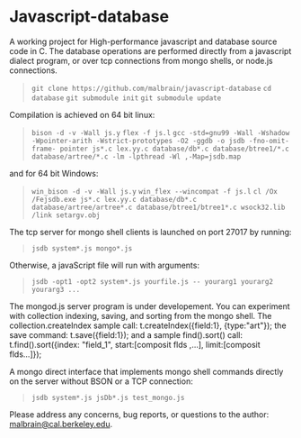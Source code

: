Javascript-database
===================

A working project for High-performance javascript and database source code in C.  The database operations are performed directly from a javascript dialect program, or over tcp connections from mongo shells, or node.js connections.

> `git clone https://github.com/malbrain/javascript-database`
> `cd database`
> `git submodule init`
> `git submodule update`

Compilation is achieved on 64 bit linux:

> `bison -d -v -Wall js.y`
> `flex -f js.l`
> `gcc -std=gnu99 -Wall -Wshadow -Wpointer-arith -Wstrict-prototypes -O2 -ggdb -o jsdb -fno-omit-frame- pointer js*.c lex.yy.c database/db*.c database/btree1/*.c database/artree/*.c -lm -lpthread -Wl ,-Map=jsdb.map`

and for 64 bit Windows:

> `win_bison -d -v -Wall js.y`
> `win_flex --wincompat -f js.l`
> `cl /Ox /Fejsdb.exe js*.c lex.yy.c database/db*.c database/artree/artree*.c database/btree1/btree1*.c wsock32.lib /link setargv.obj`

The tcp server for mongo shell clients is launched on port 27017 by running:

> `jsdb system*.js mongo*.js`

Otherwise, a javaScript file will run with arguments:

> `jsdb -opt1 -opt2 system*.js yourfile.js -- yourarg1 yourarg2 yourarg3 ...`

The mongod.js server program is under developement.  You can experiment with collection indexing, saving, and sorting from the mongo shell.  The collection.createIndex sample call: t.createIndex({field:1}, {type:"art"}); the save command: t.save({field:1}); and a sample find().sort() call: t.find().sort({index: "field_1", start:[composit flds ,...], limit:[composit flds...]});

A mongo direct interface that implements mongo shell commands directly on the server without BSON or a TCP connection:

> `jsdb system*.js jsDb*.js test_mongo.js`

Please address any concerns, bug reports, or questions to the author: malbrain@cal.berkeley.edu.

